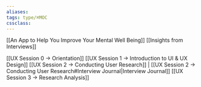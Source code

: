 ```yaml
---
aliases:
tags: type/⌘MOC 
cssclass:
---
```


[[An App to Help You Improve Your Mental Well Being]]
[[Insights from Interviews]]

[[UX Session 0 → Orientation]]
[[UX Session 1 → Introduction to UI & UX Design]]
[[UX Session 2 → Conducting User Research]] | [[UX Session 2 → Conducting User Research#Interview Journal|Interview Journal]]
[[UX Session 3 → Research Analysis]]


